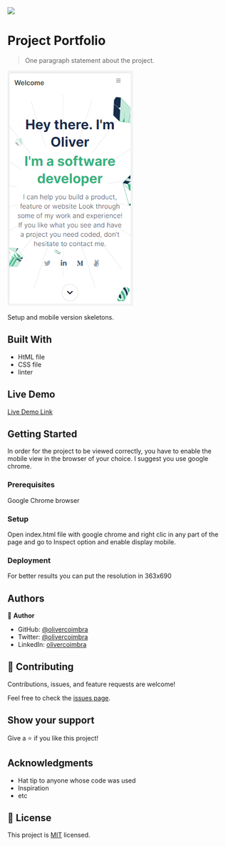 ![](https://img.shields.io/badge/Microverse-blueviolet)

# Project Portfolio

> One paragraph statement about the project.

![screenshot](./app_screenshot.png)

Setup and mobile version skeletons.

## Built With

- HtML file
- CSS file
- linter

## Live Demo

[Live Demo Link](https://livedemo.com)


## Getting Started

In order for the project to be viewed correctly, you have to enable the mobile view in the browser of your choice. I suggest you use google chrome. 

### Prerequisites

Google Chrome browser

### Setup
Open index.html file with google chrome and right clic in any part of the page and go to Inspect option and enable display mobile.

### Deployment
For better results you can put the resolution in 363x690 



## Authors

👤 **Author**

- GitHub: [@olivercoimbra](https://github.com/olivercoimbra)
- Twitter: [@olivercoimbra](https://twitter.com/olivercoimbra)
- LinkedIn: [olivercoimbra](https://linkedin.com/in/olivercoimbra)


## 🤝 Contributing

Contributions, issues, and feature requests are welcome!

Feel free to check the [issues page](../../issues/).

## Show your support

Give a ⭐️ if you like this project!

## Acknowledgments

- Hat tip to anyone whose code was used
- Inspiration
- etc

## 📝 License

This project is [MIT](./MIT.md) licensed.
